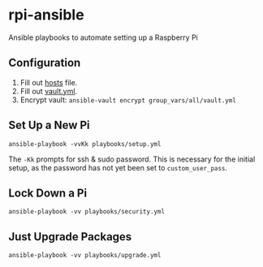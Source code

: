 # rpi-ansible
Ansible playbooks to automate setting up a Raspberry Pi

## Configuration

1. Fill out [hosts](hosts) file.
1. Fill out [vault.yml](group_vars/all/vault.yml).
1. Encrypt vault: `ansible-vault encrypt group_vars/all/vault.yml`

## Set Up a New Pi

```
ansible-playbook -vvKk playbooks/setup.yml
```

The `-Kk` prompts for ssh & sudo password. This is necessary for the initial setup, as the password has not yet been set to `custom_user_pass`.

## Lock Down a Pi
```
ansible-playbook -vv playbooks/security.yml
```

## Just Upgrade Packages
```
ansible-playbook -vv playbooks/upgrade.yml
```